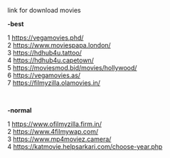 link for download movies 

**-best**

1 https://vegamovies.phd/
<br>
2 https://www.moviespapa.london/
<br>
3 https://hdhub4u.tattoo/
<br>
4 https://hdhub4u.capetown/
<br>
5 https://moviesmod.bid/movies/hollywood/
<br>
6 https://vegamovies.as/
<br>
7 https://filmyzilla.olamovies.in/






<br>

**-normal**

1 https://www.ofilmyzilla.firm.in/
<br>
2 https://www.4filmywap.com/
<br>
3 https://www.mp4moviez.camera/
<br>
4 https://katmovie.helpsarkari.com/choose-year.php
